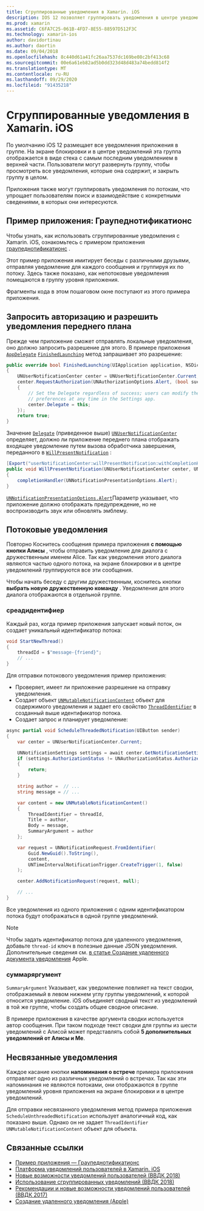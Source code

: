 ```yaml
---
title: Сгруппированные уведомления в Xamarin. iOS
description: IOS 12 позволяет группировать уведомления в центре уведомлений или на экране блокировки по приложениям или потокам. В этом документе описывается, как отправлять потоковые и несвязанные уведомления с помощью Xamarin. iOS.
ms.prod: xamarin
ms.assetid: C6FA7C25-061B-4FD7-8E55-88597D512F3C
ms.technology: xamarin-ios
author: davidortinau
ms.author: daortin
ms.date: 09/04/2018
ms.openlocfilehash: 8c440d61a41fc26aa7537dc169be08c2bf413c68
ms.sourcegitcommit: 00e6a61eb82ad5b0dd323d48d483a74bedd814f2
ms.translationtype: MT
ms.contentlocale: ru-RU
ms.lasthandoff: 09/29/2020
ms.locfileid: "91435218"
---
```

# <a name="grouped-notifications-in-xamarinios"></a>Сгруппированные уведомления в Xamarin. iOS

По умолчанию iOS 12 размещает все уведомления приложения в группе. На экране блокировки и в центре уведомлений эта группа отображается в виде стека с самым последним уведомлением в верхней части. Пользователи могут развернуть группу, чтобы просмотреть все уведомления, которые она содержит, и закрыть группу в целом.

Приложения также могут группировать уведомления по потокам, что упрощает пользователям поиск и взаимодействие с конкретными сведениями, в которых они интересуются.

## <a name="sample-app-groupednotifications"></a>Пример приложения: Граупеднотификатионс

Чтобы узнать, как использовать сгруппированные уведомления с Xamarin. iOS, ознакомьтесь с примером приложения [граупеднотификатионс](/samples/xamarin/ios-samples/ios12-groupednotifications) .

Этот пример приложения имитирует беседы с различными друзьями, отправляя уведомление для каждого сообщения и группируя их по потоку. Здесь также показано, как непотоковые уведомления помещаются в группу уровня приложения.

Фрагменты кода в этом пошаговом окне поступают из этого примера приложения.

## <a name="request-authorization-and-allow-foreground-notifications"></a>Запросить авторизацию и разрешить уведомления переднего плана

Прежде чем приложение сможет отправлять локальные уведомления, оно должно запросить разрешение для этого. В примере приложения [`AppDelegate`](xref:UIKit.UIApplicationDelegate) [`FinishedLaunching`](xref:UIKit.UIApplicationDelegate.FinishedLaunching(UIKit.UIApplication,Foundation.NSDictionary)) метод запрашивает это разрешение:

```csharp
public override bool FinishedLaunching(UIApplication application, NSDictionary launchOptions)
{
    UNUserNotificationCenter center = UNUserNotificationCenter.Current;
    center.RequestAuthorization(UNAuthorizationOptions.Alert, (bool success, NSError error) =>
    {
        // Set the Delegate regardless of success; users can modify their notification
        // preferences at any time in the Settings app.
        center.Delegate = this;
    });
    return true;
}
```

Значение [`Delegate`](xref:UserNotifications.UNUserNotificationCenter.Delegate) (приведенное выше) [`UNUserNotificationCenter`](xref:UserNotifications.UNUserNotificationCenter) определяет, должно ли приложение переднего плана отображать входящее уведомление путем вызова обработчика завершения, переданного в [`WillPresentNotification`](xref:UserNotifications.UNUserNotificationCenterDelegate_Extensions.WillPresentNotification(UserNotifications.IUNUserNotificationCenterDelegate,UserNotifications.UNUserNotificationCenter,UserNotifications.UNNotification,System.Action{UserNotifications.UNNotificationPresentationOptions})) :

```csharp
[Export("userNotificationCenter:willPresentNotification:withCompletionHandler:")]
public void WillPresentNotification(UNUserNotificationCenter center, UNNotification notification, System.Action<UNNotificationPresentationOptions> completionHandler)
{
    completionHandler(UNNotificationPresentationOptions.Alert);
}
```

[`UNNotificationPresentationOptions.Alert`](xref:UserNotifications.UNNotificationPresentationOptions)Параметр указывает, что приложение должно отображать предупреждение, но не воспроизводить звук или обновлять эмблему.

## <a name="threaded-notifications"></a>Потоковые уведомления

Повторно Коснитесь сообщения примера приложения **с помощью кнопки Алисы** , чтобы отправить уведомление для диалога с дружественным именем Alice.
Так как уведомления этого диалога являются частью одного потока, на экране блокировки и в центре уведомлений группируются все эти сообщения.

Чтобы начать беседу с другим дружественным, коснитесь кнопки **выбрать новую дружественную команду** . Уведомления для этого диалога отображаются в отдельной группе.

### <a name="threadidentifier"></a>среадидентифиер

Каждый раз, когда пример приложения запускает новый поток, он создает уникальный идентификатор потока:

```csharp
void StartNewThread()
{
    threadId = $"message-{friend}";
    // ...
}
```

Для отправки потокового уведомления пример приложения:

- Проверяет, имеет ли приложение разрешение на отправку уведомления.
- Создает объект [`UNMutableNotificationContent`](xref:UserNotifications.UNMutableNotificationContent)
объект для содержимого уведомления и задает его свойство [`ThreadIdentifier`](xref:UserNotifications.UNMutableNotificationContent.ThreadIdentifier)
в созданный выше идентификатор потока.
- Создает запрос и планирует уведомление:

```csharp
async partial void ScheduleThreadedNotification(UIButton sender)
{
    var center = UNUserNotificationCenter.Current;

    UNNotificationSettings settings = await center.GetNotificationSettingsAsync();
    if (settings.AuthorizationStatus != UNAuthorizationStatus.Authorized)
    {
        return;
    }

    string author =  // ...
    string message = // ...

    var content = new UNMutableNotificationContent()
    {
        ThreadIdentifier = threadId,
        Title = author,
        Body = message,
        SummaryArgument = author
    };

    var request = UNNotificationRequest.FromIdentifier(
        Guid.NewGuid().ToString(),
        content,
        UNTimeIntervalNotificationTrigger.CreateTrigger(1, false)
    );

    center.AddNotificationRequest(request, null);

    // ...
}
```

Все уведомления из одного приложения с одним идентификатором потока будут отображаться в одной группе уведомлений.

> [!NOTE]
> Чтобы задать идентификатор потока для удаленного уведомления, добавьте `thread-id` ключ в полезные данные JSON уведомления. Дополнительные сведения см. [в статье Создание удаленного документа уведомления](https://developer.apple.com/documentation/usernotifications/setting_up_a_remote_notification_server/generating_a_remote_notification) Apple.

### <a name="summaryargument"></a>суммаряргумент

`SummaryArgument` Указывает, как уведомление повлияет на текст сводки, отображаемый в левом нижнем углу группы уведомлений, к которой относится уведомление. iOS объединяет сводный текст из уведомлений в той же группе, чтобы создать общее сводное описание.

В примере приложения в качестве аргумента сводки используется автор сообщения. При таком подходе текст сводки для группы из шести уведомлений с Алисой может представлять собой **5 дополнительных уведомлений от Алисы и Me**.

## <a name="unthreaded-notifications"></a>Несвязанные уведомления

Каждое касание кнопки **напоминания о встрече** примера приложения отправляет одно из различных уведомлений о встречах. Так как эти напоминания не являются потоками, они отображаются в группе уведомлений уровня приложения на экране блокировки и в центре уведомлений.

Для отправки несвязанного уведомления метод примера приложения `ScheduleUnthreadedNotification` использует аналогичный код, как показано выше.
Однако он не задает `ThreadIdentifier` `UNMutableNotificationContent` объект для объекта.

## <a name="related-links"></a>Связанные ссылки

- [Пример приложения — Граупеднотификатионс](/samples/xamarin/ios-samples/ios12-groupednotifications)
- [Платформа уведомлений пользователей в Xamarin. iOS](~/ios/platform/user-notifications/index.md)
- [Новые возможности уведомлений пользователей (ВВДК 2018)](https://developer.apple.com/videos/play/wwdc2018/710/)
- [Использование сгруппированных уведомлений (ВВДК 2018)](https://developer.apple.com/videos/play/wwdc2018/711/)
- [Рекомендации и новые возможности уведомлений пользователей (ВВДК 2017)](https://developer.apple.com/videos/play/wwdc2017/708/)
- [Создание удаленного уведомления (Apple)](https://developer.apple.com/documentation/usernotifications/setting_up_a_remote_notification_server/generating_a_remote_notification)